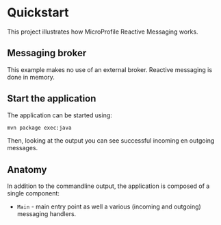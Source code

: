 Quickstart
==========

This project illustrates how MicroProfile Reactive Messaging works.

## Messaging broker

This example makes no use of an external broker. Reactive messaging is done in memory.

## Start the application

The application can be started using:

```bash
mvn package exec:java
```

Then, looking at the output you can see successful incoming en outgoing messages.

## Anatomy

In addition to the commandline output, the application is composed of a single component:

* `Main` - main entry point as well a various (incoming and outgoing) messaging handlers.

